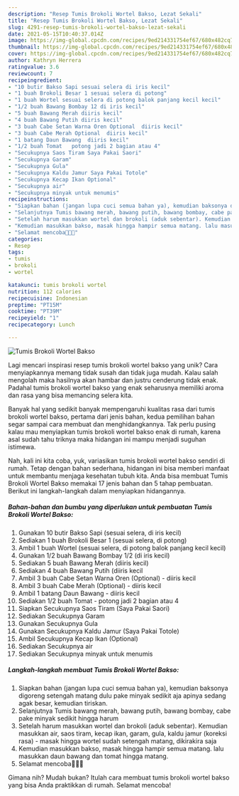 ```yaml
---
description: "Resep Tumis Brokoli Wortel Bakso, Lezat Sekali"
title: "Resep Tumis Brokoli Wortel Bakso, Lezat Sekali"
slug: 4291-resep-tumis-brokoli-wortel-bakso-lezat-sekali
date: 2021-05-15T10:40:37.014Z
image: https://img-global.cpcdn.com/recipes/9ed214331754ef67/680x482cq70/tumis-brokoli-wortel-bakso-foto-resep-utama.jpg
thumbnail: https://img-global.cpcdn.com/recipes/9ed214331754ef67/680x482cq70/tumis-brokoli-wortel-bakso-foto-resep-utama.jpg
cover: https://img-global.cpcdn.com/recipes/9ed214331754ef67/680x482cq70/tumis-brokoli-wortel-bakso-foto-resep-utama.jpg
author: Kathryn Herrera
ratingvalue: 3.6
reviewcount: 7
recipeingredient:
- "10 butir Bakso Sapi sesuai selera di iris kecil"
- "1 buah Brokoli Besar 1 sesuai selera di potong"
- "1 buah Wortel sesuai selera di potong balok panjang kecil kecil"
- "1/2 buah Bawang Bombay 12 di iris kecil"
- "5 buah Bawang Merah diiris kecil"
- "4 buah Bawang Putih diiris kecil"
- "3 buah Cabe Setan Warna Oren Optional  diiris kecil"
- "3 buah Cabe Merah Optional  diiris kecil"
- "1 batang Daun Bawang  diiris kecil"
- "1/2 buah Tomat   potong jadi 2 bagian atau 4"
- "Secukupnya Saos Tiram Saya Pakai Saori"
- "Secukupnya Garam"
- "Secukupnya Gula"
- "Secukupnya Kaldu Jamur Saya Pakai Totole"
- "Secukupnya Kecap Ikan Optional"
- "Secukupnya air"
- "Secukupnya minyak untuk menumis"
recipeinstructions:
- "Siapkan bahan (jangan lupa cuci semua bahan ya), kemudian baksonya digoreng setengah matang dulu pake minyak sedikit aja apinya sedang agak besar, kemudian tiriskan."
- "Selanjutnya Tumis bawang merah, bawang putih, bawang bombay, cabe pake minyak sedikit hingga harum"
- "Setelah harum masukkan wortel dan brokoli (aduk sebentar). Kemudian masukkan air, saos tiram, kecap ikan, garam, gula, kaldu jamur (koreksi rasa) - masak hingga wortel sudah setengah matang, dikirakira saja"
- "Kemudian masukkan bakso, masak hingga hampir semua matang. lalu masukkan daun bawang dan tomat hingga matang."
- "Selamat mencoba🙏🙏🙏"
categories:
- Resep
tags:
- tumis
- brokoli
- wortel

katakunci: tumis brokoli wortel 
nutrition: 112 calories
recipecuisine: Indonesian
preptime: "PT15M"
cooktime: "PT39M"
recipeyield: "1"
recipecategory: Lunch

---
```



![Tumis Brokoli Wortel Bakso](https://img-global.cpcdn.com/recipes/9ed214331754ef67/680x482cq70/tumis-brokoli-wortel-bakso-foto-resep-utama.jpg)

Lagi mencari inspirasi resep tumis brokoli wortel bakso yang unik? Cara menyiapkannya memang tidak susah dan tidak juga mudah. Kalau salah mengolah maka hasilnya akan hambar dan justru cenderung tidak enak. Padahal tumis brokoli wortel bakso yang enak seharusnya memiliki aroma dan rasa yang bisa memancing selera kita.



Banyak hal yang sedikit banyak mempengaruhi kualitas rasa dari tumis brokoli wortel bakso, pertama dari jenis bahan, kedua pemilihan bahan segar sampai cara membuat dan menghidangkannya. Tak perlu pusing kalau mau menyiapkan tumis brokoli wortel bakso enak di rumah, karena asal sudah tahu triknya maka hidangan ini mampu menjadi suguhan istimewa.


Nah, kali ini kita coba, yuk, variasikan tumis brokoli wortel bakso sendiri di rumah. Tetap dengan bahan sederhana, hidangan ini bisa memberi manfaat untuk membantu menjaga kesehatan tubuh kita. Anda bisa membuat Tumis Brokoli Wortel Bakso memakai 17 jenis bahan dan 5 tahap pembuatan. Berikut ini langkah-langkah dalam menyiapkan hidangannya.

<!--inarticleads1-->

##### Bahan-bahan dan bumbu yang diperlukan untuk pembuatan Tumis Brokoli Wortel Bakso:

1. Gunakan 10 butir Bakso Sapi (sesuai selera, di iris kecil)
1. Sediakan 1 buah Brokoli Besar 1 (sesuai selera, di potong)
1. Ambil 1 buah Wortel (sesuai selera, di potong balok panjang kecil kecil)
1. Gunakan 1/2 buah Bawang Bombay 1/2 (di iris kecil)
1. Sediakan 5 buah Bawang Merah (diiris kecil)
1. Sediakan 4 buah Bawang Putih (diiris kecil
1. Ambil 3 buah Cabe Setan Warna Oren (Optional) - diiris kecil
1. Ambil 3 buah Cabe Merah (Optional) - diiris kecil
1. Ambil 1 batang Daun Bawang - diiris kecil
1. Sediakan 1/2 buah Tomat  - potong jadi 2 bagian atau 4
1. Siapkan Secukupnya Saos Tiram (Saya Pakai Saori)
1. Sediakan Secukupnya Garam
1. Gunakan Secukupnya Gula
1. Gunakan Secukupnya Kaldu Jamur (Saya Pakai Totole)
1. Ambil Secukupnya Kecap Ikan (Optional)
1. Sediakan Secukupnya air
1. Sediakan Secukupnya minyak untuk menumis




<!--inarticleads2-->

##### Langkah-langkah membuat Tumis Brokoli Wortel Bakso:

1. Siapkan bahan (jangan lupa cuci semua bahan ya), kemudian baksonya digoreng setengah matang dulu pake minyak sedikit aja apinya sedang agak besar, kemudian tiriskan.
1. Selanjutnya Tumis bawang merah, bawang putih, bawang bombay, cabe pake minyak sedikit hingga harum
1. Setelah harum masukkan wortel dan brokoli (aduk sebentar). Kemudian masukkan air, saos tiram, kecap ikan, garam, gula, kaldu jamur (koreksi rasa) - masak hingga wortel sudah setengah matang, dikirakira saja
1. Kemudian masukkan bakso, masak hingga hampir semua matang. lalu masukkan daun bawang dan tomat hingga matang.
1. Selamat mencoba🙏🙏🙏




Gimana nih? Mudah bukan? Itulah cara membuat tumis brokoli wortel bakso yang bisa Anda praktikkan di rumah. Selamat mencoba!

